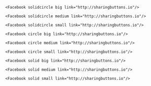 ```react
<Facebook solidcircle big link="http://sharingbuttons.io"/>
```


```react
<Facebook solidcircle medium link="http://sharingbuttons.io"/>
```

```react
<Facebook solidcircle small link="http://sharingbuttons.io"/>
```


```react
<Facebook circle big link="http://sharingbuttons.io"/>
```


```react
<Facebook circle medium link="http://sharingbuttons.io"/>
```

```react
<Facebook circle small link="http://sharingbuttons.io"/>
```


```react
<Facebook solid big link="http://sharingbuttons.io"/>
```


```react
<Facebook solid medium link="http://sharingbuttons.io"/>
```

```react
<Facebook solid small link="http://sharingbuttons.io"/>
```
